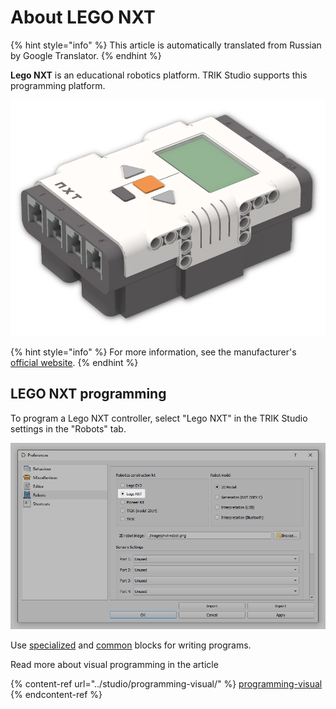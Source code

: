 # About LEGO NXT

{% hint style="info" %}
This article is automatically translated from Russian by Google Translator.
{% endhint %}

**Lego NXT** is an educational robotics platform. TRIK Studio supports this programming platform.

![](../.gitbook/assets/nxt.png)

{% hint style="info" %}
For more information, see the manufacturer's [official website](https://www.lego.com/en-us).
{% endhint %}

## LEGO NXT programming

To program a Lego NXT controller, select "Lego NXT" in the TRIK Studio settings in the "Robots" tab.

![](<../.gitbook/assets/96 2 En robots-NXT 2.png>)

Use [specialized](blocks.md) and [common](../studio/programming-visual/blocks.md) blocks for writing programs.

Read more about visual programming in the article

{% content-ref url="../studio/programming-visual/" %}
[programming-visual](../studio/programming-visual/)
{% endcontent-ref %}

